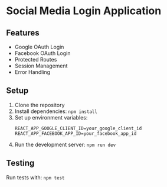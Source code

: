 # Social Media Login Application

## Features
- Google OAuth Login
- Facebook OAuth Login
- Protected Routes
- Session Management
- Error Handling

## Setup
1. Clone the repository
2. Install dependencies: `npm install`
3. Set up environment variables:
   ```env
   REACT_APP_GOOGLE_CLIENT_ID=your_google_client_id
   REACT_APP_FACEBOOK_APP_ID=your_facebook_app_id
   ```
4. Run the development server: `npm run dev`

## Testing
Run tests with: `npm test`
